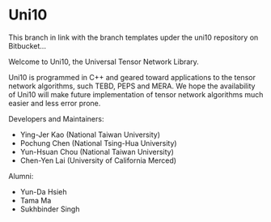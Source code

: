 # Uni10 #

This branch in link with the branch templates upder the uni10 repository on Bitbucket...

Welcome to Uni10, the Universal Tensor Network Library.

Uni10 is programmed in C++ and geared toward applications to the tensor
network algorithms, such TEBD, PEPS and MERA. We hope the availability
of Uni10 will make future implementation of tensor network algorithms much
easier and less error prone.

Developers and Maintainers:

* Ying-Jer Kao (National Taiwan University)
* Pochung Chen (National Tsing-Hua University)
* Yun-Hsuan Chou (National Taiwan University)
* Chen-Yen Lai (University of California Merced)

Alumni:
* Yun-Da Hsieh 
* Tama Ma 
* Sukhbinder Singh 

